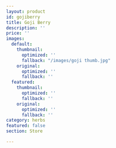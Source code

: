 ```yaml
---
layout: product
id: gojiberry
title: Goji Berry
description: ''
price: ''
images:
  default:
    thumbnail:
      optimized: ''
      fallback: "/images/goji thumb.jpg"
    original:
      optimized: ''
      fallback: ''
  featured:
    thumbnail:
      optimized: ''
      fallback: ''
    original:
      optimized: ''
      fallback: ''
category: herbs
featured: false
section: Store

---
```

